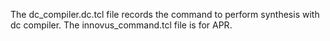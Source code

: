 The dc_compiler.dc.tcl file records the command to perform synthesis with dc compiler. The innovus_command.tcl file is for APR.
